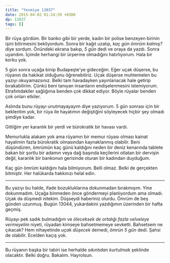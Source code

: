 ```yaml
---
title: "Yevmiye 13037"
date: 2015-04-02 01:24:59 +0300
dp: 13037
tags: []
---
```


Bir rüya gördüm. Bir banko gibi bir yerde, kadın bir polise benzeyen
birinin işini bitirmesini bekliyordum. Sonra bir kağıt uzatıp, *kaç
gün ömrüm kalmış?* diye sordum. Önündeki ekrana bakıp, *5 gün* dedi ve
oraya da yazdı. Sonra uyandım. İçimde herhangi bir ürperme olmadığını
hatırlıyorum. Hala bir korku yok.

5 gün sonra uçağa binip Budapeşte'ye gideceğim. Eğer uçak düşerse, bu
rüyanın da hakikat olduğunu öğrenebiliriz. Uçak düşerse muhtemelen bu
yazıyı okuyamazsınız. Belki tam havadayken yayınlanacak hale getirip
bırakabilirim. Çünkü beni tanıyan insanların endişelenmesini
istemiyorum. Etrafımdakiler sağlığıma benden çok dikkat ediyor. Böyle
rüyalar benden çok onları etkiler.

Aslında bunu rüyayı unutmayayayım diye yazıyorum. 5 gün sonrası için
bir beklentim yok, bir rüya ile hayatımın değiştiğini söyleyecek
hiçbir şey olmadı şimdiye kadar.

Gittiğim yer karanlık bir yerdi ve bürokratik bir havası vardı.

Memurlukla alakam yok ama rüyamın bir memur rüyası olması kainat
hayalimin fazla bürokratik olmasından kaynaklanmış olabilir. Beni
düşündüren, ömrümün kaç günü kaldığını neden bir deniz kenarında
tablete bakan bir şortlu bir adamın veya dağ başında keçilerini
otlatan bir dervişin değil, karanlık bir bankonun gerisinde oturan bir
kadından duyduğum.

Kaç gün ömrüm kaldığını hala bilmiyorum. Belli olmaz. Belki de
gerçekten bitmiştir. Her halükarda hakkınızı helal edin.

------

Bu yazıyı bu halde, ifade bozukluklarına dokunmadan bırakmışım. Yine
dokunmadım. Uçağa binmeden önce göndermeyi planlıyordum ama
olmadı. Uçak da düşmedi nitekim. Düşseydi haberiniz olurdu. Ömrüm de
beş günden uzunmuş. Bugün 13044, yukardakini yazdığımın üzerinden bir
hafta geçmiş.

Rüyayı pek sadık bulmadığım ve *öleceksek de ortalığı fazla velveleye
vermeyelim* niyeti, rüyadan kimseye bahsetmemeye sevketti. Bahsetsem
ne çıkacak?  Hem nihayetinde *uçak düşecek* demedi, *ömrün 5 gün*
dedi. Şahsi de olabilir. Ecelden kaçış yok.

-----

Bu rüyanın başka bir tabiri ise herhalde *sıkıntıdan kurtulmak*
şeklinde olacaktır. Belki doğru. Bakalım. Hayrolsun. 

